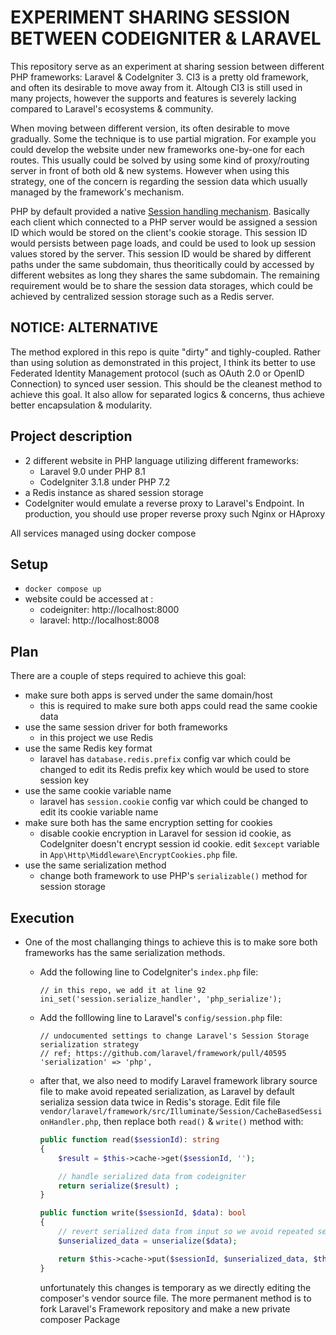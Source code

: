 EXPERIMENT SHARING SESSION BETWEEN CODEIGNITER & LARAVEL
========================================================

This repository serve as an experiment at sharing session between different PHP frameworks: Laravel & CodeIgniter 3. CI3 is a pretty old framework, and often its desirable to move away from it. Altough CI3 is still used in many projects, however the supports and features is severely lacking compared to Laravel's ecosystems & community.

When moving between different version, its often desirable to move gradually. Some the technique is to use partial migration. For example you could develop the website under new frameworks one-by-one for each routes. This usually could be solved by using some kind of proxy/routing server in front of both old & new systems. However when using this strategy, one of the concern is regarding the session data which usually managed by the framework's mechanism.

PHP by default provided a native [Session handling mechanism](https://www.php.net/manual/en/book.session.php). Basically each client which connected to a PHP server would be assigned a session ID which would be stored on the client's cookie storage. This session ID would persists between page loads, and could be used to look up session values stored by the server. This session ID would be shared by different paths under the same subdomain, thus theoritically could by accessed by different websites as long they shares the same subdomain. The remaining requirement would be to share the session data storages, which could be achieved by centralized session storage such as a Redis server.

## NOTICE: ALTERNATIVE

The method explored in this repo is quite "dirty" and tighly-coupled. Rather than using solution as demonstrated in this project, I think its better to use Federated Identity Management protocol (such as OAuth 2.0 or OpenID Connection) to synced user session. This should be the cleanest method to achieve this goal. It also allow for separated logics & concerns, thus achieve better encapsulation & modularity.

## Project description
- 2 different website in PHP language utilizing different frameworks:
  - Laravel 9.0 under PHP 8.1
  - CodeIgniter 3.1.8 under PHP 7.2
- a Redis instance as shared session storage
- CodeIgniter would emulate a reverse proxy to Laravel's Endpoint. In production, you should use proper reverse proxy such Nginx or HAproxy

All services managed using docker compose

## Setup
- `docker compose up`
- website could be accessed at :
  - codeigniter: http://localhost:8000
  - laravel: http://localhost:8008

## Plan

There are a couple of steps required to achieve this goal:
- make sure both apps is served under the same domain/host
  - this is required to make sure both apps could read the same cookie data
- use the same session driver for both frameworks
  - in this project we use Redis
- use the same Redis key format
  - laravel has `database.redis.prefix` config var which could be changed to edit its Redis prefix key which would be used to store session key
- use the same cookie variable name
  - laravel has `session.cookie` config var which could be changed to edit its cookie variable name
- make sure both has the same encryption setting for cookies
  - disable cookie encryption in Laravel for session id cookie, as CodeIgniter doesn't encrypt session id cookie. edit `$except` variable in `App\Http\Middleware\EncryptCookies.php` file.
- use the same serialization method
  - change both framework to use PHP's `serializable()` method for session storage

## Execution
- One of the most challanging things to achieve this is to make sore both frameworks has the same serialization methods.
    - Add the following line to CodeIgniter's `index.php` file:
        ```
        // in this repo, we add it at line 92
        ini_set('session.serialize_handler', 'php_serialize');
        ```
    - Add the folllowing line to Laravel's `config/session.php` file:
        ```
        // undocumented settings to change Laravel's Session Storage serialization strategy
        // ref; https://github.com/laravel/framework/pull/40595
        'serialization' => 'php',
        ```
    - after that, we also need to modify Laravel framework library source file to make avoid repeated serialization, as Laravel by default serializa session data twice in Redis's storage. Edit file file `vendor/laravel/framework/src/Illuminate/Session/CacheBasedSessionHandler.php`, then replace both `read()` & `write()` method with:
        ```PHP
        public function read($sessionId): string
        {
            $result = $this->cache->get($sessionId, '');

            // handle serialized data from codeigniter
            return serialize($result) ;
        }

        public function write($sessionId, $data): bool
        {
            // revert serialized data from input so we avoid repeated serialization
            $unserialized_data = unserialize($data);

            return $this->cache->put($sessionId, $unserialized_data, $this->minutes * 60);
        }
        ```

        unfortunately this changes is temporary as we directly editing the composer's vendor source file. The more permanent method is to fork Laravel's Framework repository and make a new private composer Package

